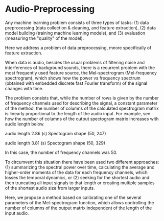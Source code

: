 # Audio-Preprocessing

Any machine learning problem consists of three types of tasks: 
(1) data preprocessing (data collection & cleaning, and feature extraction), 
(2) data model building  (training machine learning models), and 
(3) evaluation (measuring the "quality" of the model). 

Here we address a problem of data preprocessing, mnore specifically of feature extraction.

When data is audio, besides the usual problems of filtering noise and interferences of background sounds, there is a recurrent problem with the most frequently used feature source, the Mel-spectrogram (Mel-frequency spectrogram), which shows how the power vs frequency spectrum (obtained with embedded discrete fast Fourier transform)  of the signal changes with time. 

The problem consists that, while the number of rows is given by the number of frequency channels used for describing the signal, a constant parameter of the method, the number of columns of the calculated spectrogram matrix is linearly proportional to the length of the audio input. For example, see how the number of columns of the output spectogram matrix increases with audio length below.

audio length  2.86 (s)  Spectogram shape  (50, 247)

audio length  3.81 (s)  Spectogram shape  (50, 329)

In this case, the number of frequency channels was 50.

To circumvent this situation there have been used two different approaches: 
(1) summarizing the spectral power over time, calculating the average and higher-order momenta of the data for each frequency channels, which losses the temporal dynamics, or 
(2) seeking for the shortest audio and then truncating all input signals to that length or creating multiple samples of the shortest audio size from larger inputs.  


Here, we propose a method based on calibrating one of the several parameters of the Mel-spectrogram function, which allows controlling the number of columns of the output matrix independent of the length of the input audio.   
